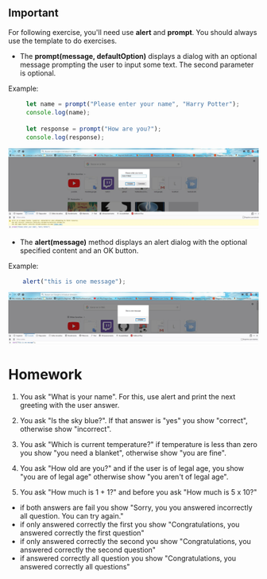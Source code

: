 ## Important
For following exercise, you'll need use **alert** and **prompt**.
You should always use the template to do exercises.

- The **prompt(message, defaultOption)** displays a dialog with an optional message prompting the user to input some text.
  The second parameter is optional.

Example:
```javascript
     let name = prompt("Please enter your name", "Harry Potter");
     console.log(name);
    
     let response = prompt("How are you?");
     console.log(response);
```
![prompt](prompt.jpg)

- The **alert(message)** method displays an alert dialog with the optional specified content and an OK button.

Example:
```javascript
    alert("this is one message");
```

![alert](alert.jpg)


# Homework

 1. You ask "What is your name". For this, use alert and print the next greeting with the user answer.

 2. You ask "Is the sky blue?". If that answer is "yes" you show "correct", otherwise show "incorrect".

 3. You ask "Which is current temperature?" if temperature is less than zero you show "you need a blanket", otherwise show "you are fine".  

 4. You ask "How old are you?" and if the user is of legal age, you show "you are of legal age" otherwise show "you aren't of legal age".
 
 5. You ask "How much is 1 + 1?" and before you ask "How much is 5 x 10?"
 
   - if both answers are fail you show "Sorry, you you answered incorrectly all question. You can try again."
   - if only answered correctly the first you show "Congratulations, you answered correctly the first question"
   - if only answered correctly the second you show "Congratulations, you answered correctly the second question"
   - if answered correctly all question you show "Congratulations, you answered correctly all questions"
